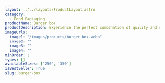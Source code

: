 ```yaml
---
layout: ../../layouts/ProductLayout.astro
category:
  - Food Packaging
productName: Burger box
productDescription: Experience the perfect combination of quality and sustainability with our Burger box! Designed to keep your food fresh and safe, it's the ideal choice for eco-conscious food lovers.
imageUrls:
  image1: "/images/products/burger-box.webp"
  image2: ""
  image3: ""
  image4: ""
minOrder: 1
types: []
availableSizes: ['250', '350']
isBestSeller: True
slug: burger-box
---
```



